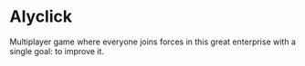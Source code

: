 # Alyclick
Multiplayer game where everyone joins forces in this great enterprise with a single goal: to improve it.
